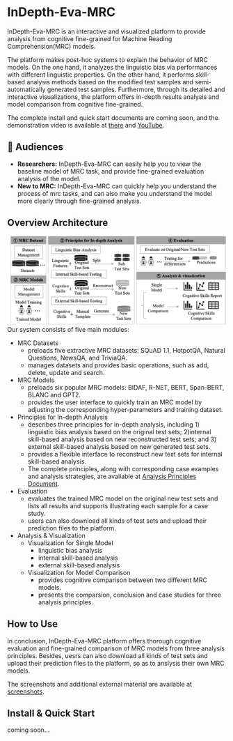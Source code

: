 # InDepth-Eva-MRC
InDepth-Eva-MRC is an interactive and visualized platform to provide analysis from cognitive fine-grained for Machine Reading Comprehension(MRC) models.

The platform makes post-hoc systems to explain the behavior of MRC models. On the one hand, it analyzes the linguistic bias via performances with different linguistic properties. On the other hand, it performs skill-based analysis methods based on the modified test samples and semi-automatically generated test samples. Furthermore, through its detailed and interactive visualizations, the platform offers in-depth results analysis and model comparison from cognitive fine-grained.

The complete install and quick start documents are coming soon, and the demonstration video is available at [there](https://github.com/py-rgb/InDepth-Eva-MRC/blob/main/InDepth-Eva-MRC-Video.mp4) and [YouTube](https://youtu.be/MB_0exH0x0Q).


## :couple: Audiences
* **Researchers:** InDepth-Eva-MRC can easily help you to view the baseline model of MRC task, and provide fine-grained evaluation analysis of the model.
* **New to MRC:** InDepth-Eva-MRC can quickly help you understand the process of mrc tasks, and can also make you understand the model more clearly through fine-grained analysis.

## Overview Architecture
![alt 属性文本](./src/framework.png )
Our system consists of five main modules: 
* MRC Datasets
   * preloads five extractive MRC datasets: SQuAD 1.1, HotpotQA, Natural Questions, NewsQA, and TriviaQA.
   * manages datasets and provides basic operations, such as add, delete, update and search.
* MRC Models
   * preloads six popular MRC models: BIDAF, R-NET, BERT, Span-BERT, BLANC and GPT2.
   * provides the user interface to quickly train an MRC model by adjusting the corresponding hyper-parameters and training dataset.
* Principles for In-depth Analysis
   * describes three principles for in-depth analysis, including 1) linguistic bias analysis based on the original test sets; 2)internal skill-based analysis based on new reconstructed test sets; and 3) external skill-based analysis based on new generated test sets.
   * provides a flexible interface to reconstruct new test sets for internal skill-based analysis.
   * The complete principles, along with corresponding case examples and analysis strategies, are available at [Analysis Principles Document](https://github.com/py-rgb/InDepth-Eva-MRC/tree/main/Analysis%20Principles%20Document).
* Evaluation
   * evaluates the trained MRC model on the original new test sets and lists all results and supports illustrating each sample for a case study.
   * users can also download all kinds of test sets and upload their prediction files to the platform.
* Analysis & Visualization
   * Visualization for Single Model
      * linguistic bias analysis
      * internal skill-based analysis
      * external skill-based analysis
   * Visualization for Model Comparison
      * provides cognitive comparison between two different MRC models.
      * presents the comparsion, conclusion and case studies for three analysis principles.

   
## How to Use
In conclusion, InDepth-Eva-MRC platform offers thorough cognitive evaluation and fine-grained comparison of MRC models from three analysis principles. Besides, uesrs can also download all kinds of test sets and upload their prediction files to the platform, so as to anslysis their own MRC models.

The screenshots and additional external material are available at [screenshots](https://github.com/py-rgb/InDepth-Eva-MRC/tree/main/screenshots).

## Install & Quick Start
coming soon...

 
